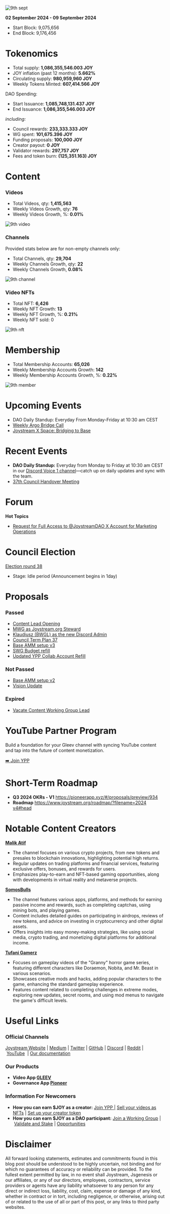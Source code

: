 ![9th sept](https://github.com/user-attachments/assets/d165f3bb-b87f-4edf-acb2-7bb7fb91ce83)

**02 September 2024 - 09 September 2024**

- Start Block: 9,075,656
- End Block: 9,176,456

# Tokenomics

- Total supply: **1,086,355,546.003 JOY**
- JOY inflation (past 12 months): **5.662%**
- Circulating supply: **980,959,960 JOY**
- Weekly Tokens Minted: **607,414.566 JOY**

DAO Spending:

- Start Issuance: **1,085,748,131.437 JOY**
- End Issuance: **1,086,355,546.003 JOY**

*including:*

- Council rewards: **233,333.333 JOY**
- WG spent: **101,675.396 JOY**
- Funding proposals: **100,000 JOY**
- Creator payout: **0 JOY**
- Validator rewards: **297,757 JOY**
- Fees and token burn: **(125,351.163) JOY**

# **Content**

### Videos

- Total Videos, qty: **1,415,563**
- Weekly Videos Growth, qty: **76**
- Weekly Videos Growth, %: **0.01%**

![9th video](https://github.com/user-attachments/assets/f36686f9-e29e-481f-9e72-8bdb82fe7021)

### Channels

Provided stats below are for non-empty channels only:

- Total Channels, qty: **29,704**
- Weekly Channels Growth, qty: **22**
- Weekly Channels Growth, **0.08%**

![9th channel](https://github.com/user-attachments/assets/7c1ccc78-f70b-47c5-8993-c49b67a94762)

### Video NFTs

- Total NFT: **6,426**
- Weekly NFT Growth: **13**
- Weekly NFT Growth, %: **0.21%**
- Weekly NFT sold: 0

![9th nft](https://github.com/user-attachments/assets/42c61d41-678d-4e7e-b2bf-e97ccf80a02f)

# **Membership**

- Total Membership Accounts: **65,026**
- Weekly Membership Accounts Growth: **142**
- Weekly Membership Accounts Growth, %: **0.22%**

![9th member](https://github.com/user-attachments/assets/b744408e-b086-49a7-8803-548c7bbff87c)

# **Upcoming Events**

- DAO Daily Standup: Everyday From Monday-Friday at 10:30 am CEST
- [Weekly Argo Bridge Call](https://discord.gg/uuchcQKq?event=1276227388833005620)
- [Joystream X Space: Bridging to Base](https://twitter.com/i/spaces/1vOxwrBlmjNJB)

# **Recent Events**

- **DAO Daily Standup:** Everyday from Monday to Friday at 10:30 am CEST in our [Discord Voice 1 channel](https://discord.gg/NaNzysB5YZ)—catch up on daily updates and sync with the team.
- [37th Council Handover Meeting](https://www.notion.so/37th-Council-Handover-Meeting-cdca2499996d42b39c2f025f9ad0e190?pvs=21)

# **Forum**

**Hot Topics**

- [Request for Full Access to @JoystreamDAO X Account for Marketing Operations](https://pioneerapp.xyz/#/forum/thread/974)

# **Council Election**

[Election round 38](https://pioneerapp.xyz/#/election)

- Stage: Idle period (Announcement begins in 1day)

# Proposals

### Passed

- [Content Lead Opening](https://pioneerapp.xyz/#/proposals/preview/981)
- [MWG as Joystream.org Steward](https://pioneerapp.xyz/#/proposals/preview/982)
- [Klaudiusz (BWGL) as the new Discord Admin](https://pioneerapp.xyz/#/proposals/preview/983)
- [Council Term Plan 37](https://pioneerapp.xyz/#/proposals/preview/984)
- [Base AMM setup v3](https://pioneerapp.xyz/#/proposals/preview/989)
- [SWG Budget refill](https://pioneerapp.xyz/#/proposals/preview/990)
- [Updated YPP Collab Account Refill](https://pioneerapp.xyz/#/proposals/preview/992)

### **Not Passed**

- [Base AMM setup v2](https://pioneerapp.xyz/#/proposals/preview/987)
- [Vision Update](https://pioneerapp.xyz/#/proposals/preview/988)

### **Expired**

- [Vacate Content Working Group Lead](https://pioneerapp.xyz/#/proposals/preview/985)

# **YouTube Partner Program**

Build a foundation for your Gleev channel with syncing YouTube content and tap into the future of content monetization.

[➡️ Join YPP](https://gleev.xyz/ypp)

# **Short-Term Roadmap**

- **Q3 2024 OKRs - V1** https://pioneerapp.xyz/#/proposals/preview/934
- **Roadmap** [https://www.joystream.org/roadmap/?filename=2024 v4#head](https://www.joystream.org/roadmap/?filename=2024%20v4#head)

# **Notable Content Creators**

[**Malik Atif**](https://gleev.xyz/channel/65520)

- The channel focuses on various crypto projects, from new tokens and presales to blockchain innovations, highlighting potential high returns.
- Regular updates on trading platforms and financial services, featuring exclusive offers, bonuses, and rewards for users.
- Emphasizes play-to-earn and NFT-based gaming opportunities, along with developments in virtual reality and metaverse projects.

[**SomosBulls**](https://gleev.xyz/channel/65583)

- The channel features various apps, platforms, and methods for earning passive income and rewards, such as completing captchas, using mining bots, and playing games.
- Content includes detailed guides on participating in airdrops, reviews of new tokens, and advice on investing in cryptocurrency and other digital assets.
- Offers insights into easy money-making strategies, like using social media, crypto trading, and monetizing digital platforms for additional income.

[**Tufani Gamerz**](https://gleev.xyz/channel/65504) 

- Focuses on gameplay videos of the "Granny" horror game series, featuring different characters like Doraemon, Nobita, and Mr. Beast in various scenarios.
- Showcases creative mods and hacks, adding popular characters to the game, enhancing the standard gameplay experience.
- Features content related to completing challenges in extreme modes, exploring new updates, secret rooms, and using mod menus to navigate the game's difficult levels.

# **Useful Links**

### **Official Channels**

[Joystream Website](https://www.joystream.org/) | [Medium](https://blog.joystream.org/) | [Twitter](https://twitter.com/JoystreamDAO/) | [GitHub](https://github.com/Joystream) | [Discord](https://discord.com/invite/DE9UN3YpRP) | [Reddit](https://www.reddit.com/r/joystream_dao/) | [YouTube](https://www.youtube.com/@joystream8627)  | [Our documentation](https://handbook.joystream.org/)

### **Our Products**

- **Video App [GLEEV](https://gleev.xyz/)**
- **Governance App [Pioneer](https://pioneerapp.xyz/)**

### **Information For Newcomers**

- **How you can earn $JOY as a creator:** [Join YPP |](https://gleev.xyz/ypp) [Sell your videos as NFTs](https://www.joystream.org/ru/#video-nfts) | [Set up your creator token](https://www.joystream.org/ru/#creator-tokens)
- **How you can earn $JOY as a DAO participant:** [Join a Working Group](https://pioneerapp.xyz/#/working-groups/openings) | [Validate and Stake](https://handbook.joystream.org/system/nomination) | [Opportunities](https://discord.com/channels/811216481340751934/1119240044830527529)

# **Disclaimer**

All forward looking statements, estimates and commitments found in this blog post should be understood to be highly uncertain, not binding and for which no guarantees of accuracy or reliability can be provided. To the fullest extent permitted by law, in no event shall Joystream, Jsgenesis or our affiliates, or any of our directors, employees, contractors, service providers or agents have any liability whatsoever to any person for any direct or indirect loss, liability, cost, claim, expense or damage of any kind, whether in contract or in tort, including negligence, or otherwise, arising out of or related to the use of all or part of this post, or any links to third party websites.

